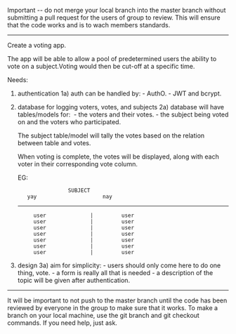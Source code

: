 Important --  do not merge your local branch into the master
branch without submitting a pull request for the users of 
group to review. This will ensure that the code works and
is to wach members standards.

-----------------------------------------------------------

Create a voting app.

The app will be able to allow a pool of predetermined 
users the ability to vote on a subject.Voting would 
then be cut-off at a specific time.

Needs: 

1) authentication
	1a) auth can be handled by:
		- AuthO.
		- JWT and bcrypt.
 
2) database for logging voters, votes, and subjects
	2a) database will have tables/models for: 
		- the voters and their votes.
		- the subject being voted on and the voters 
			who participated.
		
	The subject table/model will tally the votes 
	based on the relation between table 
	and votes.

	When voting is complete, the votes will be 
	displayed, along with each voter in their
	corresponding vote column.

	EG:

		               SUBJECT
	      yay                     nay
	-------------------------------------------------
		    user		      |	        user
		    user		      |	        user
		    user		      |	        user
		    user		      |	        user
		    user		      |	        user
		    user		      |	        user
		    user		      |	        user

3) design
	3a) aim for simplicity:
		- users should only come here to do one 
			thing, vote.
		- a form is really all that is needed
		- a description of the topic will be given
			after authentication.

-----------------------------------------------------------

It will be important to not push to the master branch until 
the code has been reviewed by everyone in the group to make 
sure that it works. To make a branch on your local machine, 
use the git branch and git checkout commands. If you need 
help, just ask.